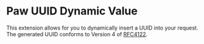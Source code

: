 Paw UUID Dynamic Value
======================

This extension allows for you to dynamically insert a UUID into your request. The generated UUID conforms to Version 4 of [RFC4122](http://en.wikipedia.org/wiki/Universally_unique_identifier#Version_4_.28random.29).